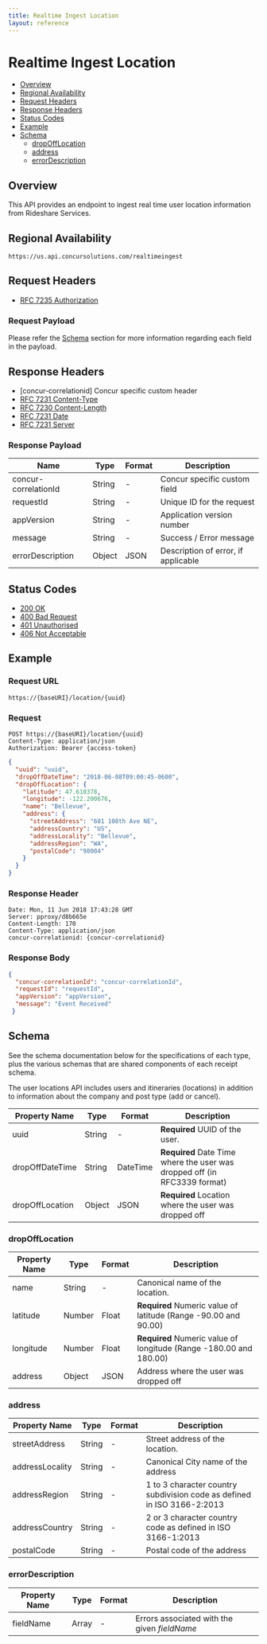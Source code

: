```yaml
---
title: Realtime Ingest Location
layout: reference
---
```


# Realtime Ingest Location

* [Overview](#overview)
* [Regional Availability](#regional-availability)
* [Request Headers](#request-headers)
* [Response Headers](#response-headers)
* [Status Codes](#status-codes)
* [Example](#example)
* [Schema](#schema)
  * [dropOffLocation](#schema-dropOffLocation)
  * [address](#schema-address)
  * [errorDescription](#schema-errorDescription)
  
## <a name="overview"></a>Overview

This API provides an endpoint to ingest real time user location information from Rideshare Services. 

## <a name="regional-availability"></a>Regional Availability

```
https://us.api.concursolutions.com/realtimeingest
```

## <a name="request-headers"></a>Request Headers

* [RFC 7235 Authorization](https://tools.ietf.org/html/rfc7235#section-4.2)

### Request Payload

Please refer the [Schema](#schema) section for more information regarding each field in the payload.

## <a name="response-headers"></a>Response Headers

* [concur-correlationid] Concur specific custom header
* [RFC 7231 Content-Type](https://tools.ietf.org/html/rfc7231#section-3.1.1.5)
* [RFC 7230 Content-Length](https://tools.ietf.org/html/rfc7230#section-3.3.2)
* [RFC 7231 Date](https://tools.ietf.org/html/rfc7231#section-7.1.1.2)
* [RFC 7231 Server](https://tools.ietf.org/html/rfc7231#section-7.4.2)

### Response Payload

Name|Type|Format|Description
---|---|---|---
concur-correlationId|String|-|Concur specific custom field
requestId|String|-|Unique ID for the request
appVersion|String|-|Application version number
message|String|-|Success / Error message
errorDescription|Object|JSON|Description of error, if applicable

## <a name="status-codes"></a>Status Codes

* [200 OK](https://tools.ietf.org/html/rfc7231#section-6.3.1)
* [400 Bad Request](https://tools.ietf.org/html/rfc7231#section-6.5.1)
* [401 Unauthorised](https://tools.ietf.org/html/rfc7235#section-3.1)
* [406 Not Acceptable](https://tools.ietf.org/html/rfc7231#section-6.5.6)

## <a name="example"></a>Example

### Request URL

```
https://{baseURI}/location/{uuid}
```

### Request

```
POST https://{baseURI}/location/{uuid}
Content-Type: application/json
Authorization: Bearer {access-token}
```

```json
{
  "uuid": "uuid",
  "dropOffDateTime": "2018-06-08T09:00:45-0600",
  "dropOffLocation": {
    "latitude": 47.610378,
    "longitude": -122.200676,
    "name": "Bellevue",
    "address": {
      "streetAddress": "601 108th Ave NE",
      "addressCountry": "US",
      "addressLocality": "Bellevue",
      "addressRegion": "WA",
      "postalCode": "98004"
    }
  }
}
```

### Response Header

```
Date: Mon, 11 Jun 2018 17:43:28 GMT
Server: pproxy/d8b665e
Content-Length: 170     
Content-Type: application/json
concur-correlationid: {concur-correlationid}
```

### Response Body
```json
{ 
  "concur-correlationId": "concur-correlationId",
  "requestId": "requestId",  
  "appVersion": "appVersion",                    
  "message": "Event Received"                          
 }                       
```

## <a name="schema"></a>Schema

See the schema documentation below for the specifications of each type, plus the various schemas that are shared components of each receipt schema.

The user locations API includes users and itineraries (locations) in addition to information about the company and post type (add or cancel).

Property Name|Type|Format|Description
---|---|---|---
uuid|String|-|**Required** UUID of the user.
dropOffDateTime|String|DateTime|**Required** Date Time where the user was dropped off (in RFC3339 format)
dropOffLocation|Object|JSON|**Required** Location where the user was dropped off

### <a name="schema-dropOffLocation"></a>dropOffLocation   

Property Name|Type|Format|Description
---|---|---|---
name|String|-|Canonical name of the location.
latitude|Number|Float|**Required** Numeric value of latitude (Range -90.00 and 90.00)
longitude|Number|Float|**Required** Numeric value of longitude (Range -180.00 and 180.00)
address|Object|JSON|Address where the user was dropped off

### <a name="schema-address"></a>address

Property Name|Type|Format|Description
---|---|---|---
streetAddress|String|-|Street address of the location.
addressLocality|String|-|Canonical City name of the address
addressRegion|String|-|1 to 3 character country subdivision code as defined in ISO 3166-2:2013
addressCountry|String|-|2 or 3 character country code as defined in ISO 3166-1:2013
postalCode|String|-|Postal code of the address

### <a name="schema-errorDescription"></a>errorDescription

Property Name|Type|Format|Description
---|---|---|---
fieldName|Array|-|Errors associated with the given *fieldName*